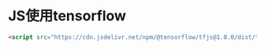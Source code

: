 # JS使用tensorflow

```html
<script src="https://cdn.jsdelivr.net/npm/@tensorflow/tfjs@1.0.0/dist/tf.min.js"></script>
```

